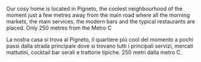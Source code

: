Our cosy home is located in Pigneto, the coolest neighbourhood of the moment just a few metres away from the main road where all the morning markets, the main services, the modern bars and the typical restaurants are placed. Only 250 metres from the Metro C

La nostra casa si trova al Pigneto, il quartiere più cool del momento a pochi passi dalla strada principale dove si trovano tutti i principali servizi, mercati mattutini, cocktail bar serali e trattorie tipiche. 250 metri dalla metro C.